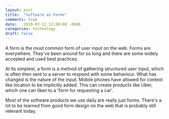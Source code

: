 ```yaml
---
layout: post
title:  "Software as Forms"
comments: true
date:   2019-03-12 12:00:00 -0500
categories: technology
draft: false
---
```


A form is the most common form of user input on the web. Forms are everywhere. They've been around for so long and there are some widely accepted and used best practices.

At its simplest, a form is a method of gathering structured user input, which is often then sent to a server to respond with some behaviour. What has changed is the nature of the input. Mobile phones have allowed for context like location to be implicitly added. This can create products like Uber, which one can liken to a 'form for requesting a car'.

Most of the software products we use daily are really just forms. There's a lot to be learned from good form design on the web that is probably still relevant today.